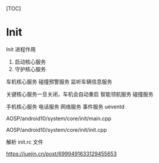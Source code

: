 [TOC]

# Init

Init 进程作用
1. 启动核心服务
2. 守护核心服务

车机核心服务
碰撞预警服务
监听车辆信息服务

关键核心服务一旦关闭，车机会自动重启
智能领航服务
碰撞服务


手机核心服务
电话服务
网络服务
事件服务    ueventd




AOSP/android10/system/core/init/main.cpp


AOSP/android10/system/core/init/init.cpp


解析 init.rc 文件




https://juejin.cn/post/6999491633129455653

